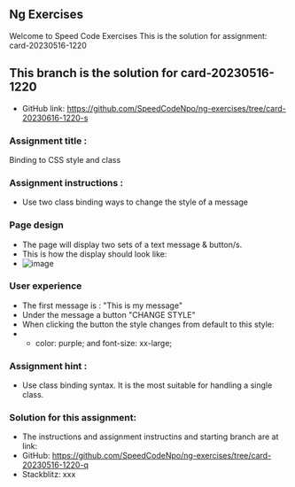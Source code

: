## Ng Exercises
Welcome to Speed Code Exercises
This is the solution for assignment: card-20230516-1220

## This branch is the solution for card-20230516-1220
- GitHub link: https://github.com/SpeedCodeNpo/ng-exercises/tree/card-20230616-1220-s

### Assignment title :
Binding to CSS style and class

### Assignment instructions :
- Use two class binding ways to change the style of a message

### Page design
- The page will display two sets of a text message & button/s.
- This is how the display should look like: 
- ![image](https://github.com/SpeedCodeNpo/ng-exercises/assets/132397719/a0ec8cde-c5b4-48b3-b140-46d04c0223b4)

### User experience
- The first message is : "This is my message"
- Under the message a button "CHANGE STYLE"
- When clicking the button the style changes from default to this style:
- - color: purple; and font-size: xx-large;

### Assignment hint :
- Use class binding syntax. It is the most suitable for handling a single class.

### Solution for this assignment:
- The instructions and assignment instructins and starting branch are at link:
- GitHub:  https://github.com/SpeedCodeNpo/ng-exercises/tree/card-20230516-1220-q
- Stackblitz:  xxx

